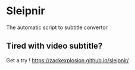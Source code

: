# Sleipnir

The automatic script to subtitle convertor

## Tired with video subtitle?

Get a try !
https://zackexplosion.github.io/sleipnir/

